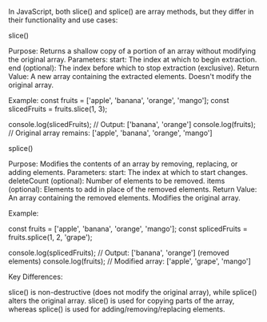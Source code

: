 In JavaScript, both slice() and splice() are array methods, but they differ in their functionality and use cases:

slice()

Purpose: Returns a shallow copy of a portion of an array without modifying the original array.
Parameters:
start: The index at which to begin extraction.
end (optional): The index before which to stop extraction (exclusive).
Return Value: A new array containing the extracted elements.
Doesn't modify the original array.

Example:
const fruits = ['apple', 'banana', 'orange', 'mango'];
const slicedFruits = fruits.slice(1, 3);

console.log(slicedFruits); // Output: ['banana', 'orange']
console.log(fruits);       // Original array remains: ['apple', 'banana', 'orange', 'mango']

splice()

Purpose: Modifies the contents of an array by removing, replacing, or adding elements.
Parameters:
start: The index at which to start changes.
deleteCount (optional): Number of elements to be removed.
items (optional): Elements to add in place of the removed elements.
Return Value: An array containing the removed elements.
Modifies the original array.

Example:

const fruits = ['apple', 'banana', 'orange', 'mango'];
const splicedFruits = fruits.splice(1, 2, 'grape');

console.log(splicedFruits); // Output: ['banana', 'orange'] (removed elements)
console.log(fruits);        // Modified array: ['apple', 'grape', 'mango']

Key Differences:

slice() is non-destructive (does not modify the original array), while splice() alters the original array.
slice() is used for copying parts of the array, whereas splice() is used for adding/removing/replacing elements.


